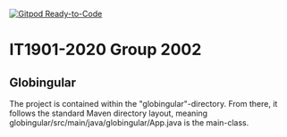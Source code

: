 [![Gitpod Ready-to-Code](https://img.shields.io/badge/Gitpod-Ready--to--Code-darkred?logo=gitpod)](https://gitpod.idi.ntnu.no/#https://gitlab.stud.idi.ntnu.no/it1901/groups-2020/gr2002/gr2002)
# IT1901-2020 Group 2002
## Globingular
The project is contained within the "globingular"-directory. From there, it follows the standard Maven directory layout, meaning globingular/src/main/java/globingular/App.java is the main-class.